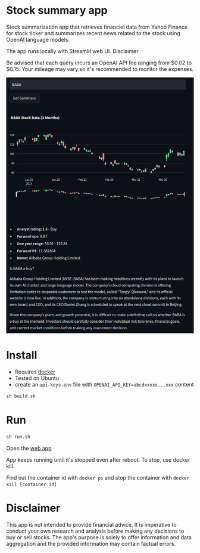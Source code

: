 # Stock summary app

Stock summarization app that retrieves financiel data from Yahoo Finance for stock ticker and summarizes recent news related to the stock using OpenAI language models.

The app runs locally with Streamlit web UI. Disclaimer

Be advised that each query incurs an OpenAI API fee ranging from $0.02 to $0.15. Your mileage may vary so it's recommended to monitor the expenses.

![app](./media/baba_stock.png)

# Install

- Requires [docker](https://docs.docker.com/get-docker/)
- Tested on Ubuntu
- create an `api-keys.env` file with `OPENAI_API_KEY=abcdxxxxx...xxx` content

```bash
sh build.sh
```

# Run

```bash
sh run.sh
```

Open the [web app](http://0.0.0.0:8501)

App keeps running until it's stopped even after reboot. To stop, use docker kill.

Find out the container id with `docker ps` and stop the container with `docker kill [container_id]`  

# Disclaimer

This app is not intended to provide financial advice. It is imperative to conduct your own research and analysis before making any decisions to buy or sell stocks. The app's purpose is solely to offer information and data aggregation and the provided information may contain factual errors.